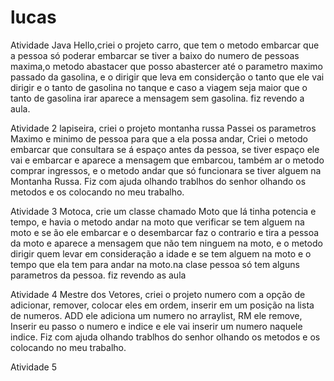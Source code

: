 # lucas

Atividade Java Hello,criei o projeto carro, que tem o metodo embarcar  que a pessoa só poderar embarcar se tiver a baixo do numero de pessoas maxima,o metodo abastacer que posso abastercer até o parametro maximo passado da gasolina, e o dirigir que leva em considerção o tanto que ele vai dirigir e o tanto de gasolina no tanque e caso a viagem seja maior que o tanto de gasolina irar aparece a mensagem sem gasolina. fiz revendo a aula.


Atividade 2 lapiseira, criei o projeto montanha russa Passei os parametros Maximo e minimo de pessoa para que a ela possa andar, Criei o metodo embarcar que consultara se á espaço antes da pessoa, se tiver espaço ele vai e embarcar e aparece a mensagem que embarcou, também ar o metodo comprar ingressos, e o metodo andar que só funcionara se tiver alguem na Montanha Russa. Fiz com ajuda olhando trablhos do senhor olhando os metodos e os colocando no meu trabalho.

Atividade 3 Motoca, crie um classe chamado Moto que lá tinha potencia e tempo, e havia o metodo andar na moto que verificar se tem alguem na moto e se ão ele embarcar e o desembarcar faz o contrario e tira a pessoa da moto e aparece a mensagem que  não tem ninguem na moto, e o metodo dirigir quem levar em consideração a idade e se tem alguem na moto e o tempo que ela tem para andar na moto.na clase pessoa só tem alguns parametros da pessoa. fiz revendo as aula 

Atividade 4 Mestre dos Vetores, criei o projeto numero com a opção de adicionar, remover, colocar eles em ordem, inserir em um posição na lista de numeros. ADD ele adiciona um numero no arraylist, RM ele remove, Inserir eu passo o numero e indice e ele vai inserir um numero naquele indice. Fiz com ajuda olhando trablhos do senhor olhando os metodos e os colocando no meu trabalho.

Atividade 5 
